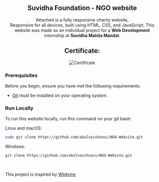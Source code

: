 <div align="center">
  <h2 align="center">Suvidha Foundation - NGO website</h2>

  Attached is a fully responsive charity website, <br />Responsive for all devices, built using HTML, CSS, and JavaScript.
  This website was made as an individual project for a **Web Development** internship at **Suvidha Mahila Mandal**.

## Certificate:

  ![Certificate](https://github.com/akulvaishnavi/NGO-Website/assets/98584106/5e7c6e86-fa13-4e96-8715-e9f3cfc5551e)
</div>

### Prerequisites

Before you begin, ensure you have met the following requirements:

* [Git](https://git-scm.com/downloads "Download Git") must be installed on your operating system.

### Run Locally

To run this website locally, run this command on your git bash:

Linux and macOS:

```bash
sudo git clone https://github.com/akulvaishnavi/NGO-Website.git
```

Windows:

```bash
git clone https://github.com/akulvaishnavi/NGO-Website.git
```
<br />

This project is inspired by [Wildvine](https://github.com/codewithsadee/wildvine)
